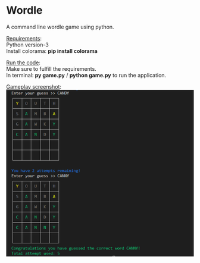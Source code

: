 # Wordle

A command line wordle game using python.<br />

<ins>Requirements</ins>:<br />
Python version-3<br />
Install colorama: **pip install colorama** <br />

<ins>Run the code</ins>:<br />
Make sure to fulfill the requirements.<br />
In terminal: **py game.py** / **python game.py** to run the application.<br />

<ins>Gameplay screenshot</ins>:<br />
![alt text](https://github.com/Nilesh1502/Wordle/blob/image/W1.png?raw=true)
